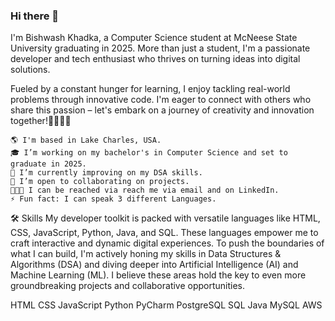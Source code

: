 ### Hi there 👋

<!--
**biswaskdk/biswaskdk** is a ✨ _special_ ✨ repository because its `README.md` (this file) appears on your GitHub profile.

Here are some ideas to get you started:

- 🔭 I’m currently working on ...
- 🌱 I’m currently learning ...
- 👯 I’m looking to collaborate on ...
- 🤔 I’m looking for help with ...
- 💬 Ask me about ...
- 📫 How to reach me: ...
- 😄 Pronouns: ...
- ⚡ Fun fact: ...
-->
I'm Bishwash Khadka, a Computer Science student at McNeese State University graduating in 2025. More than just a student, I'm a passionate developer and tech enthusiast who thrives on turning ideas into digital solutions.

Fueled by a constant hunger for learning, I enjoy tackling real-world problems through innovative code. I'm eager to connect with others who share this passion – let's embark on a journey of creativity and innovation together!🚀🎨👩‍💻

    🌎 I'm based in Lake Charles, USA.
    🎓 I’m working on my bachelor's in Computer Science and set to graduate in 2025.
    🧠 I’m currently improving on my DSA skills.
    🤝 I’m open to collaborating on projects.
    👩🏼‍💻 I can be reached via reach me via email and on LinkedIn.
    ⚡ Fun fact: I can speak 3 different Languages.


🛠️ Skills
My developer toolkit is packed with versatile languages like HTML, CSS, JavaScript, Python, Java, and SQL. These languages empower me to craft interactive and dynamic digital experiences.  To push the boundaries of what I can build, I'm actively honing my skills in Data Structures & Algorithms (DSA) and diving deeper into Artificial Intelligence (AI) and Machine Learning (ML). I believe these areas hold the key to even more groundbreaking projects and collaborative opportunities.

HTML  CSS  JavaScript  Python  PyCharm PostgreSQL  SQL  Java  MySQL  AWS 
